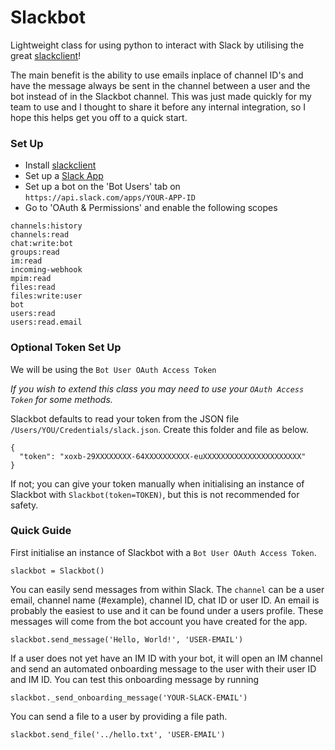 # Slackbot
Lightweight class for using python to interact with Slack by utilising the great [slackclient](https://github.com/slackapi/python-slackclient)!

The main benefit is the ability to use emails inplace of channel ID's and have the message always be sent in the channel between a user and the bot instead of in the Slackbot channel.
This was just made quickly for my team to use and I thought to share it before any internal integration, so I hope this helps get you off to a quick start.

### Set Up

- Install [slackclient](https://github.com/slackapi/python-slackclient)
- Set up a [Slack App](https://api.slack.com/slack-apps)
- Set up a bot on the 'Bot Users' tab on `https://api.slack.com/apps/YOUR-APP-ID`
- Go to 'OAuth & Permissions' and enable the following scopes
```
channels:history
channels:read
chat:write:bot
groups:read
im:read
incoming-webhook
mpim:read
files:read
files:write:user
bot
users:read
users:read.email
```
### Optional Token Set Up
We will be using the `Bot User OAuth Access Token`

_If you wish to extend this class you may need to use your `OAuth Access Token` for some methods._

Slackbot defaults to read your token from the JSON file `/Users/YOU/Credentials/slack.json`. Create this folder and file as below.
```
{
  "token": "xoxb-29XXXXXXXX-64XXXXXXXXXX-euXXXXXXXXXXXXXXXXXXXXXX"
}
```
If not; you can give your token manually when initialising an instance of Slackbot with `Slackbot(token=TOKEN)`, but this is not recommended for safety.

### Quick Guide

First initialise an instance of Slackbot with a `Bot User OAuth Access Token`.

```
slackbot = Slackbot()
```

You can easily send messages from within Slack. 
The `channel` can be a user email, channel name (#example), channel ID, chat ID or user ID. 
An email is probably the easiest to use and it can be found under a users profile. 
These messages will come from the bot account you have created for the app.
```
slackbot.send_message('Hello, World!', 'USER-EMAIL')
```

If a user does not yet have an IM ID with your bot, it will open an IM channel and send an automated onboarding message to the user with their user ID and IM ID. 
You can test this onboarding message by running

```
slackbot._send_onboarding_message('YOUR-SLACK-EMAIL')
```

You can send a file to a user by providing a file path.

```
slackbot.send_file('../hello.txt', 'USER-EMAIL')
```

